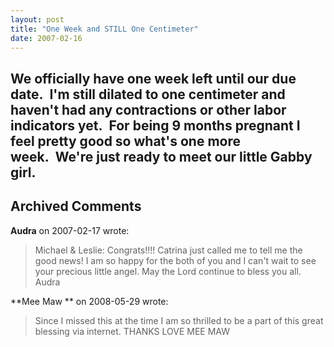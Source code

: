 ```yaml
---
layout: post
title: "One Week and STILL One Centimeter"
date: 2007-02-16
---
```


We officially have one week left until our due date.  I'm still dilated to one centimeter and haven't had any contractions or other labor indicators yet.  For being 9 months pregnant I feel pretty good so what's one more week.  We're just ready to meet our little Gabby girl.
---

## Archived Comments

**Audra** on 2007-02-17 wrote:

> Michael & Leslie: Congrats!!!! Catrina just called me to tell me the good news! I am so happy for the both of you and I can't wait to see your precious little angel. May the Lord continue to bless you all. <br>Audra

**Mee Maw    ** on 2008-05-29 wrote:

> Since I missed this at the time I am so thrilled to be a part of this great blessing via internet.  THANKS LOVE MEE MAW

